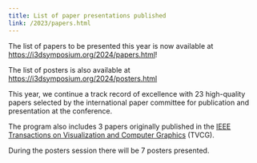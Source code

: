 ```yaml
---
title: List of paper presentations published
link: /2023/papers.html
---
```


The list of papers to be presented this year is now available at <https://i3dsymposium.org/2024/papers.html>!

The list of posters is also available at <https://i3dsymposium.org/2024/posters.html>

<!--more-->

This year, we continue a track record of excellence with 23 high-quality papers selected by the international paper committee for publication and presentation at the conference.

The program also includes 3 papers originally published in the [IEEE Transactions on Visualization and Computer Graphics](https://ieeexplore.ieee.org/xpl/RecentIssue.jsp?punumber=2945) (TVCG).

During the posters session there will be 7 posters presented.
